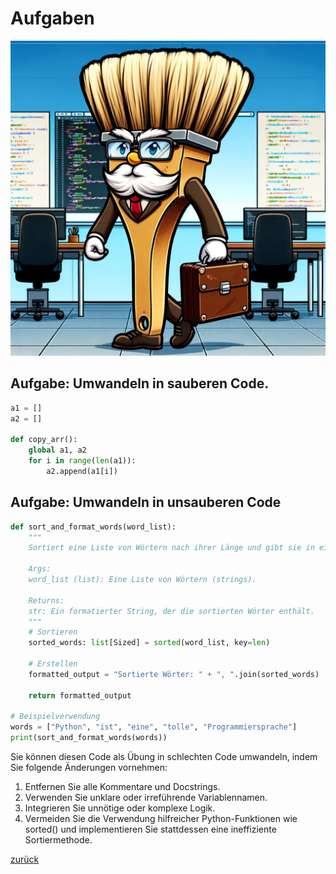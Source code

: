# Aufgaben

![Aufgaben](../clean_code/pictures/GoingToWork.jpg)

## Aufgabe: Umwandeln in sauberen Code.

```python
a1 = []
a2 = []

def copy_arr():
    global a1, a2
    for i in range(len(a1)):
        a2.append(a1[i])
```

## Aufgabe: Umwandeln in unsauberen Code

```python
def sort_and_format_words(word_list):
    """
    Sortiert eine Liste von Wörtern nach ihrer Länge und gibt sie in einem formatierten String zurück.
    
    Args:
    word_list (list): Eine Liste von Wörtern (strings).
    
    Returns:
    str: Ein formatierter String, der die sortierten Wörter enthält.
    """
    # Sortieren
    sorted_words: list[Sized] = sorted(word_list, key=len)
    
    # Erstellen
    formatted_output = "Sortierte Wörter: " + ", ".join(sorted_words)
    
    return formatted_output

# Beispielverwendung
words = ["Python", "ist", "eine", "tolle", "Programmiersprache"]
print(sort_and_format_words(words))
```

Sie können diesen Code als Übung in schlechten Code umwandeln, indem Sie folgende Änderungen vornehmen:

1. Entfernen Sie alle Kommentare und Docstrings.
2. Verwenden Sie unklare oder irreführende Variablennamen.
3. Integrieren Sie unnötige oder komplexe Logik.
4. Vermeiden Sie die Verwendung hilfreicher Python-Funktionen wie sorted() und implementieren Sie stattdessen eine
   ineffiziente Sortiermethode.

[zurück](../TheGoodPractices)